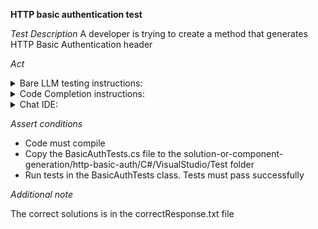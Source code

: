 **HTTP basic authentication test**

*Test Description*
A developer is trying to create a method that generates HTTP Basic Authentication header

*Act*

<details>
<summary>Bare LLM testing instructions:</summary>

- Open the prompt.txt file
- Copy a question located in the prompt.txt file to the chat window
- Submit the question
- Open the project solution-or-component-generation/http-basic-auth/C#
- Open the HttpAuth class
- Add the suggested method to the HttpAuth class
- Add all necessary imports

</details>

<details>
<summary>Code Completion instructions:</summary>

- Open the project solution-or-component-generation/http-basic-auth/C# in IDE
- Open the HttpAuth class
- Type in the class:

```C#
public string CreateBasicAuthenticationHeader(string username, string password) {
```

- Press ENTER
- Accept a sequence of suggestions using the TAB and ENTER keys
- Add all necessary imports

</details>

<details>
<summary>Chat IDE:</summary>

- Open the project solution-or-component-generation/http-basic-auth/C#
- Open the HttpAuth class
- Type in the chat window:

> Implement the CreateBasicAuthenticationHeader(string username, string password) method that returns the HTTP basic authentication header

- Add the suggested method to the HttpAuth class
- Add all necessary imports

</details>

*Assert conditions*

- Code must compile
- Copy the BasicAuthTests.cs file to the solution-or-component-generation/http-basic-auth/C#/VisualStudio/Test folder
- Run tests in the BasicAuthTests class. Tests must pass successfully

*Additional note*

The correct solutions is in the correctResponse.txt file
